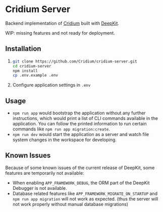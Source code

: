# Cridium Server

Backend implementation of [Cridium](https://github.com/Cridium) built with [DeepKit](https://deepkit.io).

WIP: missing features and not ready for deployment.

## Installation

1. ```sh
   git clone https://github.com/Cridium/cridium-server.git
   cd cridium-server
   npm install
   cp .env.example .env
   ```
1. Configure application settings in `.env`

## Usage

- `npm run app` would bootstrap the application without any further instructions, which would print a list of CLI commands available in the application. You can follow the printed information to run certain commands like `npm run app migration:create`.
- `npm run dev` would start the application as a server and watch file system changes in the workspace for developing.

## Known Issues

Because of some known issues of the current release of DeepKit, some features are temporarily not available:

- When enabling `APP_FRAMEWORK_DEBUG`, the ORM part of the DeepKit Debugger is not available.
- Database related features like `APP_FRAMEWORK_MIGRATE_ON_STARTUP` and `npm run app migration` will not work as expected. (thus the server will not work properly without manual database migrations)

